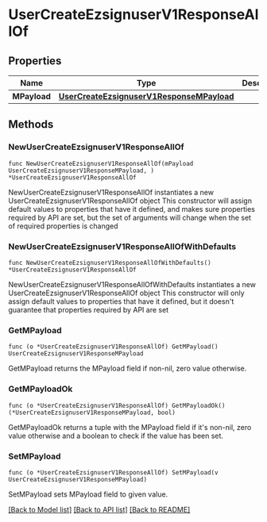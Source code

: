 # UserCreateEzsignuserV1ResponseAllOf

## Properties

Name | Type | Description | Notes
------------ | ------------- | ------------- | -------------
**MPayload** | [**UserCreateEzsignuserV1ResponseMPayload**](UserCreateEzsignuserV1ResponseMPayload.md) |  | 

## Methods

### NewUserCreateEzsignuserV1ResponseAllOf

`func NewUserCreateEzsignuserV1ResponseAllOf(mPayload UserCreateEzsignuserV1ResponseMPayload, ) *UserCreateEzsignuserV1ResponseAllOf`

NewUserCreateEzsignuserV1ResponseAllOf instantiates a new UserCreateEzsignuserV1ResponseAllOf object
This constructor will assign default values to properties that have it defined,
and makes sure properties required by API are set, but the set of arguments
will change when the set of required properties is changed

### NewUserCreateEzsignuserV1ResponseAllOfWithDefaults

`func NewUserCreateEzsignuserV1ResponseAllOfWithDefaults() *UserCreateEzsignuserV1ResponseAllOf`

NewUserCreateEzsignuserV1ResponseAllOfWithDefaults instantiates a new UserCreateEzsignuserV1ResponseAllOf object
This constructor will only assign default values to properties that have it defined,
but it doesn't guarantee that properties required by API are set

### GetMPayload

`func (o *UserCreateEzsignuserV1ResponseAllOf) GetMPayload() UserCreateEzsignuserV1ResponseMPayload`

GetMPayload returns the MPayload field if non-nil, zero value otherwise.

### GetMPayloadOk

`func (o *UserCreateEzsignuserV1ResponseAllOf) GetMPayloadOk() (*UserCreateEzsignuserV1ResponseMPayload, bool)`

GetMPayloadOk returns a tuple with the MPayload field if it's non-nil, zero value otherwise
and a boolean to check if the value has been set.

### SetMPayload

`func (o *UserCreateEzsignuserV1ResponseAllOf) SetMPayload(v UserCreateEzsignuserV1ResponseMPayload)`

SetMPayload sets MPayload field to given value.



[[Back to Model list]](../README.md#documentation-for-models) [[Back to API list]](../README.md#documentation-for-api-endpoints) [[Back to README]](../README.md)


